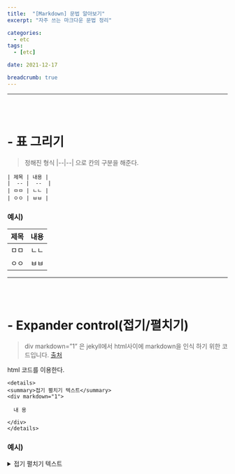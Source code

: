 ```yaml
---
title:  "[Markdown] 문법 알아보기"
excerpt: "자주 쓰는 마크다운 문법 정리"

categories:
  - etc
tags:
  - [etc]

date: 2021-12-17

breadcrumb: true
---
```


--- 
<br><br>
# - 표 그리기 
> 정해진 형식 |--|--| 으로 칸의 구분을 해준다.
```
| 제목 | 내용 |
|  -- |  --  |
| ㅁㅁ | ㄴㄴ |
| ㅇㅇ | ㅂㅂ |
```
### 예시)
| 제목 | 내용 |
| ---- | ---- |
| ㅁㅁ | ㄴㄴ |
| ㅇㅇ | ㅂㅂ |

--- 
<br><br>


# - Expander control(접기/펼치기)

> div markdown=”1” 은 jekyll에서 html사이에 markdown을 인식 하기 위한 코드입니다.   [출처](https://inasie.github.io/it%EC%9D%BC%EB%B0%98/%EB%A7%88%ED%81%AC%EB%8B%A4%EC%9A%B4-expander-control/)

  html 코드를 이용한다.

```
<details>
<summary>접기 펼치기 텍스트</summary>
<div markdown="1">

  내 용 

</div>
</details>
```

### 예시)
<details>
<summary>접기 펼치기 텍스트</summary>
<div markdown="1">

  내 용 

</div>
</details>

